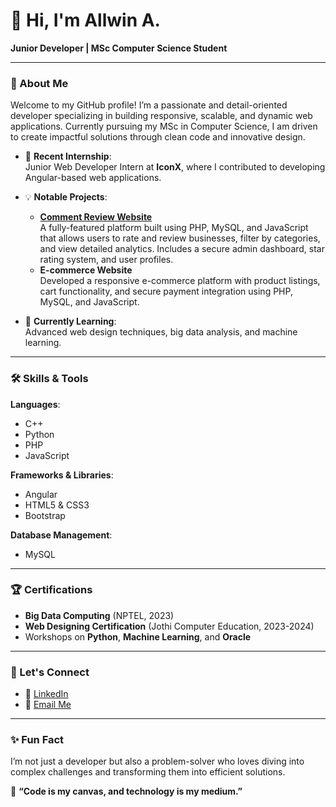 # 👋 Hi, I'm Allwin A.  
**Junior Developer | MSc Computer Science Student**  

---

### 🌟 About Me  
Welcome to my GitHub profile! I’m a passionate and detail-oriented developer specializing in building responsive, scalable, and dynamic web applications. Currently pursuing my MSc in Computer Science, I am driven to create impactful solutions through clean code and innovative design.  

- 🔭 **Recent Internship**:  
   Junior Web Developer Intern at **IconX**, where I contributed to developing Angular-based web applications.  

- 💡 **Notable Projects**:  
  - **[Comment Review Website](#)**  
    A fully-featured platform built using PHP, MySQL, and JavaScript that allows users to rate and review businesses, filter by categories, and view detailed analytics. Includes a secure admin dashboard, star rating system, and user profiles.  
  - **E-commerce Website**  
    Developed a responsive e-commerce platform with product listings, cart functionality, and secure payment integration using PHP, MySQL, and JavaScript.  


- 🌱 **Currently Learning**:  
   Advanced web design techniques, big data analysis, and machine learning.  

---

### 🛠️ Skills & Tools  
**Languages**:  
- C++  
- Python  
- PHP  
- JavaScript  

**Frameworks & Libraries**:  
- Angular  
- HTML5 & CSS3  
- Bootstrap 

**Database Management**:  
- MySQL  
   

---

### 🏆 Certifications  
- **Big Data Computing** (NPTEL, 2023)  
- **Web Designing Certification** (Jothi Computer Education, 2023-2024)  
- Workshops on **Python**, **Machine Learning**, and **Oracle**  

---

### 🔗 Let's Connect  
- 💼 [LinkedIn](http://www.linkedin.com/in/allwina)  
- 📧 [Email Me](mailto:allwina2002@gmail.com)  

---

### ✨ Fun Fact  
I’m not just a developer but also a problem-solver who loves diving into complex challenges and transforming them into efficient solutions.  

📌 **“Code is my canvas, and technology is my medium.”**  
